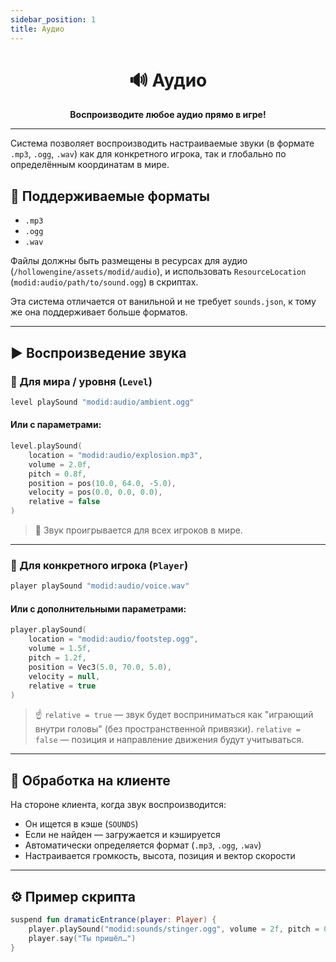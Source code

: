 ```yaml
---
sidebar_position: 1
title: Аудио
---
```


<div align="center">

# 🔊 Аудио

**Воспроизводите любое аудио прямо в игре!**

<TitleImg id='audio' />

---

</div>

Система позволяет воспроизводить настраиваемые звуки (в формате `.mp3`, `.ogg`, `.wav`) как для конкретного игрока, так и глобально по определённым координатам в мире.

## 📁 Поддерживаемые форматы

* `.mp3`
* `.ogg`
* `.wav`

Файлы должны быть размещены в ресурсах для аудио (`/hollowengine/assets/modid/audio`), и использовать `ResourceLocation` (`modid:audio/path/to/sound.ogg`) в скриптах.

Эта система отличается от ванильной и не требует `sounds.json`, к тому же она поддерживает больше форматов.

---

## ▶️ Воспроизведение звука

### 📌 Для мира / уровня (`Level`)

```kotlin
level playSound "modid:audio/ambient.ogg"
```

#### Или с параметрами:

```kotlin
level.playSound(
    location = "modid:audio/explosion.mp3",
    volume = 2.0f,
    pitch = 0.8f,
    position = pos(10.0, 64.0, -5.0),
    velocity = pos(0.0, 0.0, 0.0),
    relative = false
)
```

> 🔄 Звук проигрывается для всех игроков в мире.

---

### 👤 Для конкретного игрока (`Player`)

```kotlin
player playSound "modid:audio/voice.wav"
```

#### Или с дополнительными параметрами:

```kotlin
player.playSound(
    location = "modid:audio/footstep.ogg",
    volume = 1.5f,
    pitch = 1.2f,
    position = Vec3(5.0, 70.0, 5.0),
    velocity = null,
    relative = true
)
```

> ☝️ `relative = true` — звук будет восприниматься как "играющий внутри головы" (без пространственной привязки).
> `relative = false` — позиция и направление движения будут учитываться.

---

## 🧠 Обработка на клиенте

На стороне клиента, когда звук воспроизводится:

* Он ищется в кэше (`SOUNDS`)
* Если не найден — загружается и кэшируется
* Автоматически определяется формат (`.mp3`, `.ogg`, `.wav`)
* Настраивается громкость, высота, позиция и вектор скорости

---

## ⚙️ Пример скрипта

```kotlin
suspend fun dramaticEntrance(player: Player) {
    player.playSound("modid:sounds/stinger.ogg", volume = 2f, pitch = 0.95f)
    player.say("Ты пришёл…")
}
```

